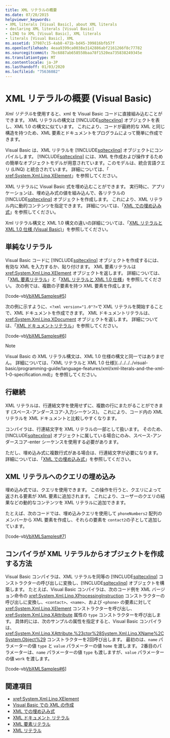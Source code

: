 ```yaml
---
title: XML リテラルの概要
ms.date: 07/20/2015
helpviewer_keywords:
- XML literals [Visual Basic], about XML literals
- declaring XML literals [Visual Basic]
- LINQ to XML [Visual Basic], XML literals
- literals [Visual Basic], XML
ms.assetid: 37987c15-4ab8-471b-bd45-399816bfb57f
ms.openlocfilehash: 4eaa9399ca0038e3142886abf2161266f8c77782
ms.sourcegitcommit: 7bc6887ab658550baa78f1520ea735838249345e
ms.translationtype: MT
ms.contentlocale: ja-JP
ms.lasthandoff: 01/03/2020
ms.locfileid: "75636082"
---
```

# <a name="xml-literals-overview-visual-basic"></a>XML リテラルの概要 (Visual Basic)
*Xml リテラル*を使用すると、xml を Visual Basic コードに直接組み込むことができます。 XML リテラルの構文は [!INCLUDE[sqltecxlinq](~/includes/sqltecxlinq-md.md)] オブジェクトを表し、XML 1.0 の構文に似ています。 これにより、コードが最終的な XML と同じ構造を持つため、XML 要素とドキュメントをプログラムによって簡単に作成できます。  
  
 Visual Basic は、XML リテラルを [!INCLUDE[sqltecxlinq](~/includes/sqltecxlinq-md.md)] オブジェクトにコンパイルします。 [!INCLUDE[sqltecxlinq](~/includes/sqltecxlinq-md.md)] には、XML を作成および操作するための簡単なオブジェクトモデルが用意されています。このモデルは、統合言語クエリ (LINQ) と統合されています。 詳細については、「 <xref:System.Xml.Linq.XElement>」を参照してください。  
  
 XML リテラルに Visual Basic 式を埋め込むことができます。 実行時に、アプリケーションは、埋め込み式の値を組み込んで、各リテラルの [!INCLUDE[sqltecxlinq](~/includes/sqltecxlinq-md.md)] オブジェクトを作成します。 これにより、XML リテラル内に動的コンテンツを指定できます。 詳細については、「[XML での埋め込み式](../../../../visual-basic/programming-guide/language-features/xml/embedded-expressions-in-xml.md)」を参照してください。  
  
 Xml リテラル構文と XML 1.0 構文の違いの詳細については、「[XML リテラルと XML 1.0 仕様 (Visual Basic)](../../../../visual-basic/programming-guide/language-features/xml/xml-literals-and-the-xml-1-0-specification.md)」を参照してください。  
  
## <a name="simple-literals"></a>単純なリテラル  
 Visual Basic コードに [!INCLUDE[sqltecxlinq](~/includes/sqltecxlinq-md.md)] オブジェクトを作成するには、有効な XML を入力するか、貼り付けます。 XML 要素リテラルは <xref:System.Xml.Linq.XElement> オブジェクトを返します。 詳細については、「[XML 要素リテラル](../../../../visual-basic/language-reference/xml-literals/xml-element-literal.md)」と「[XML リテラルと XML 1.0 仕様](../../../../visual-basic/programming-guide/language-features/xml/xml-literals-and-the-xml-1-0-specification.md)」を参照してください。 次の例では、複数の子要素を持つ XML 要素を作成します。  
  
 [!code-vb[VbXMLSamples#5](~/samples/snippets/visualbasic/VS_Snippets_VBCSharp/VbXMLSamples/VB/XMLSamples2.vb#5)]  
  
 次の例に示すように、`<?xml version="1.0"?>`で XML リテラルを開始することで、XML ドキュメントを作成できます。 XML ドキュメントリテラルは、<xref:System.Xml.Linq.XDocument> オブジェクトを返します。 詳細については、「[XML ドキュメントリテラル](../../../../visual-basic/language-reference/xml-literals/xml-document-literal.md)」を参照してください。  
  
 [!code-vb[VbXMLSamples#6](~/samples/snippets/visualbasic/VS_Snippets_VBCSharp/VbXMLSamples/VB/XMLSamples2.vb#6)]  
  
> [!NOTE]
> Visual Basic の XML リテラル構文は、XML 1.0 仕様の構文と同一ではありません。 詳細については、「XML リテラルと XML 1.0 仕様](../../../../visual-basic/programming-guide/language-features/xml/xml-literals-and-the-xml-1-0-specification.md)」を参照してください。  
  
## <a name="line-continuation"></a>行継続  
 XML リテラルは、行連結文字を使用せずに、複数の行にまたがることができます (スペース-アンダースコア-入力シーケンス)。 これにより、コード内の XML リテラルを XML ドキュメントと比較しやすくなります。  
  
 コンパイラは、行連結文字を XML リテラルの一部として扱います。 そのため、[!INCLUDE[sqltecxlinq](~/includes/sqltecxlinq-md.md)] オブジェクトに属している場合にのみ、スペース-アンダースコア-enter シーケンスを使用する必要があります。  
  
 ただし、埋め込み式に複数行式がある場合は、行連結文字が必要になります。 詳細については、「[XML での埋め込み式](../../../../visual-basic/programming-guide/language-features/xml/embedded-expressions-in-xml.md)」を参照してください。  
  
## <a name="embedding-queries-in-xml-literals"></a>XML リテラルへのクエリの埋め込み  
 埋め込み式では、クエリを使用できます。 この操作を行うと、クエリによって返される要素が XML 要素に追加されます。 これにより、ユーザーのクエリの結果などの動的なコンテンツを XML リテラルに追加できます。  
  
 たとえば、次のコードでは、埋め込みクエリを使用して `phoneNumbers2` 配列のメンバーから XML 要素を作成し、それらの要素を `contact2`の子として追加しています。  
  
 [!code-vb[VbXMLSamples#7](~/samples/snippets/visualbasic/VS_Snippets_VBCSharp/VbXMLSamples/VB/XMLSamples2.vb#7)]  
  
## <a name="how-the-compiler-creates-objects-from-xml-literals"></a>コンパイラが XML リテラルからオブジェクトを作成する方法  
 Visual Basic コンパイラは、XML リテラルを同等の [!INCLUDE[sqltecxlinq](~/includes/sqltecxlinq-md.md)] コンストラクターの呼び出しに変換し、[!INCLUDE[sqltecxlinq](~/includes/sqltecxlinq-md.md)] オブジェクトを構築します。 たとえば、Visual Basic コンパイラは、次のコード例を XML バージョン命令の <xref:System.Xml.Linq.XProcessingInstruction> コンストラクターの呼び出しに変換し、`<contact>`、`<name>`、および `<phone>` の要素に対して <xref:System.Xml.Linq.XElement> コンストラクターを呼び出し、<xref:System.Xml.Linq.XAttribute> 属性の `type` コンストラクターを呼び出します。 具体的には、次のサンプルの属性を指定すると、Visual Basic コンパイラは、<xref:System.Xml.Linq.XAttribute.%23ctor%28System.Xml.Linq.XName%2CSystem.Object%29> コンストラクターを2回呼び出します。 最初のは、`name` パラメーターの値 `type` と `value` パラメーターの値 `home` を渡します。 2番目のパラメーターは、`name` パラメーターの値 `type` も渡しますが、`value` パラメーターの値 `work` を渡します。  
  
 [!code-vb[VbXMLSamples#6](~/samples/snippets/visualbasic/VS_Snippets_VBCSharp/VbXMLSamples/VB/XMLSamples2.vb#6)]  
  
## <a name="see-also"></a>関連項目

- <xref:System.Xml.Linq.XElement>
- [Visual Basic での XML の作成](../../../../visual-basic/programming-guide/language-features/xml/creating-xml.md)
- [XML での埋め込み式](../../../../visual-basic/programming-guide/language-features/xml/embedded-expressions-in-xml.md)
- [XML ドキュメント リテラル](../../../../visual-basic/language-reference/xml-literals/xml-document-literal.md)
- [XML 要素リテラル](../../../../visual-basic/language-reference/xml-literals/xml-element-literal.md)
- [XML リテラル](../../../../visual-basic/language-reference/xml-literals/index.md)

